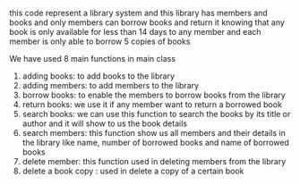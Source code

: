 this code represent a library system and this library has members and books and only members 
can borrow books and return it knowing that any book is only available for less than 14 days
to any member and each member is only able to borrow 5 copies of books  

We have used 8 main functions in main class 

1. adding books: to add books to the library
2. adding members: to add members to the library
3. borrow books: to enable the members to borrow books from the library
4. return books: we use it if any member want to return a borrowed book
5. search books: we can use this function to search the books by its title or author and it will 
show to us the book details
6. search members: this function show us all members and their details in the library like name, 
number of borrowed books and name of borrowed books
7. delete member: this function used in deleting members from the library
8. delete a book copy : used in delete a copy of a certain book
